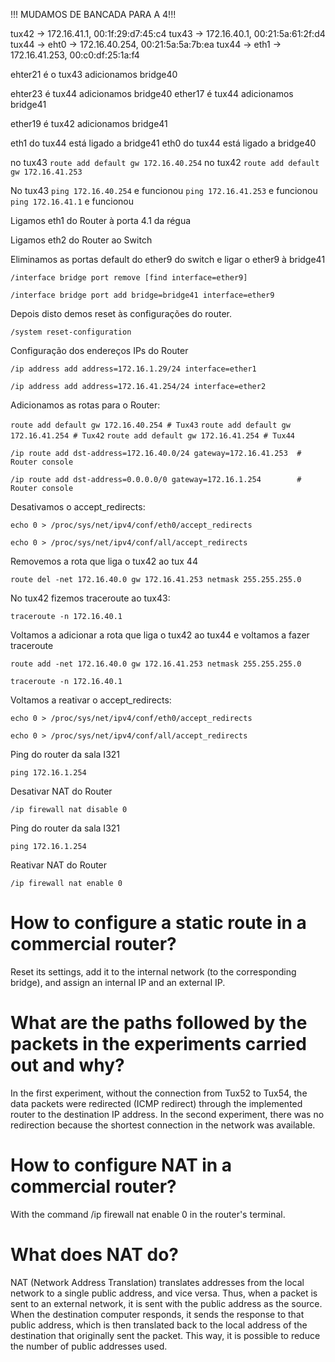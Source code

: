 !!! MUDAMOS DE BANCADA PARA A 4!!!

tux42 -> 172.16.41.1, 00:1f:29:d7:45:c4
tux43 -> 172.16.40.1, 00:21:5a:61:2f:d4
tux44 -> eht0 -> 172.16.40.254, 00:21:5a:5a:7b:ea
tux44 -> eth1 -> 172.16.41.253, 00:c0:df:25:1a:f4

ehter21 é o tux43 adicionamos bridge40

ehter23 é tux44 adicionamos bridge40
ether17 é tux44 adicionamos bridge41

ether19 é tux42 adicionamos bridge41

eth1 do tux44 está ligado a bridge41
eth0 do tux44 está ligado a bridge40


no tux43 `route add default gw 172.16.40.254`
no tux42 `route add default gw 172.16.41.253`


No tux43
`ping 172.16.40.254` e funcionou
`ping 172.16.41.253` e funcionou
`ping 172.16.41.1` e funcionou

Ligamos eth1 do Router à porta 4.1 da régua

Ligamos eth2 do Router ao Switch

Eliminamos as portas default do ether9 do switch e ligar o ether9 à bridge41

`/interface bridge port remove [find interface=ether9]`

`/interface bridge port add bridge=bridge41 interface=ether9`

Depois disto demos reset às configurações do router.

`/system reset-configuration`

Configuração dos endereços IPs do Router

`/ip address add address=172.16.1.29/24 interface=ether1`

`/ip address add address=172.16.41.254/24 interface=ether2`

Adicionamos as rotas para o Router:

`route add default gw 172.16.40.254 # Tux43`
`route add default gw 172.16.41.254 # Tux42`
`route add default gw 172.16.41.254 # Tux44`

`/ip route add dst-address=172.16.40.0/24 gateway=172.16.41.253  # Router console`

`/ip route add dst-address=0.0.0.0/0 gateway=172.16.1.254        # Router console`

Desativamos o accept_redirects:

`echo 0 > /proc/sys/net/ipv4/conf/eth0/accept_redirects`

`echo 0 > /proc/sys/net/ipv4/conf/all/accept_redirects`

Removemos a rota que liga o tux42 ao tux 44

`route del -net 172.16.40.0 gw 172.16.41.253 netmask 255.255.255.0`

No tux42 fizemos traceroute ao tux43:

`traceroute -n 172.16.40.1`

Voltamos a adicionar a rota que liga o tux42 ao tux44 e voltamos a fazer traceroute

`route add -net 172.16.40.0 gw 172.16.41.253 netmask 255.255.255.0`

`traceroute -n 172.16.40.1`

Voltamos a reativar o accept_redirects:

`echo 0 > /proc/sys/net/ipv4/conf/eth0/accept_redirects`

`echo 0 > /proc/sys/net/ipv4/conf/all/accept_redirects`

Ping do router da sala I321

`ping 172.16.1.254`

Desativar NAT do Router

`/ip firewall nat disable 0`

Ping do router da sala I321

`ping 172.16.1.254`

Reativar NAT do Router

`/ip firewall nat enable 0`

# How to configure a static route in a commercial router?
Reset its settings, add it to the internal network (to the corresponding bridge), and assign an internal IP and an external IP.

# What are the paths followed by the packets in the experiments carried out and why?
In the first experiment, without the connection from Tux52 to Tux54, the data packets were redirected (ICMP redirect) through the implemented router to the destination IP address.
In the second experiment, there was no redirection because the shortest connection in the network was available.

# How to configure NAT in a commercial router?
With the command /ip firewall nat enable 0 in the router's terminal.

# What does NAT do?
NAT (Network Address Translation) translates addresses from the local network to a single public address, and vice versa. Thus, when a packet is sent to an external network, it is sent with the public address as the source. When the destination computer responds, it sends the response to that public address, which is then translated back to the local address of the destination that originally sent the packet. This way, it is possible to reduce the number of public addresses used.

